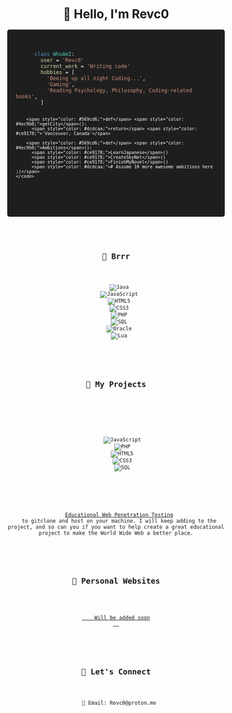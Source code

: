 <!-- Introduction -->
<h1 align="center">👋 Hello, I'm Revc0</h1>

<div style="background-color: #1e1e1e; color: #ffffff; padding: 20px; border-radius: 5px;">
  <pre>
    <code>
      <span style="color: #569cd6;">class</span> <span style="color: #4ec9b0;">WhoAmI</span>:
        <span style="color: #dcdcaa;">user</span> = <span style="color: #ce9178;">'Revc0'</span>
        <span style="color: #dcdcaa;">current_work</span> = <span style="color: #ce9178;">'Writing code'</span>
        <span style="color: #dcdcaa;">hobbies</span> = [
          <span style="color: #ce9178;">'Beeing up all night Coding...'</span>,
          <span style="color: #ce9178;">'Gaming'</span>,
          <span style="color: #ce9178;">'Reading Psychology, Philosophy, Coding-related books'</span>,
        ]
   
        <span style="color: #569cd6;">def</span> <span style="color: #4ec9b0;">getCity</span>():
          <span style="color: #dcdcaa;">return</span> <span style="color: #ce9178;">'Vancouver, Canada'</span>
   
        <span style="color: #569cd6;">def</span> <span style="color: #4ec9b0;">Ambitions</span>():
          <span style="color: #ce9178;">LearnJapanese</span>()
          <span style="color: #ce9178;">CreateSkyNet</span>()
          <span style="color: #ce9178;">FinishMyNovel</span>()
          <span style="color: #dcdcaa;"># Assume 10 more awesome ambitions here  ;)</span>
    </code>
  </pre>
</div>

<!-- Skills -->
<h2 align="center">🚀 Brrr</h2>
<p align="center">
  <img src="https://img.shields.io/badge/Java-F89820?style=for-the-badge&logo=java&logoColor=white" alt="Java">
  <img src="https://img.shields.io/badge/JavaScript-F7DF1E?style=for-the-badge&logo=javascript&logoColor=black" alt="JavaScript">
  <img src="https://img.shields.io/badge/HTML5-E34F26?style=for-the-badge&logo=html5&logoColor=white" alt="HTML5">
  <img src="https://img.shields.io/badge/CSS3-1572B6?style=for-the-badge&logo=css3&logoColor=white" alt="CSS3">
  <img src="https://img.shields.io/badge/PHP-777BB4?style=for-the-badge&logo=php&logoColor=white" alt="PHP">
  <img src="https://img.shields.io/badge/SQL-336791?style=for-the-badge&logo=mysql&logoColor=white" alt="SQL">
  <img src="https://img.shields.io/badge/Oracle-F80000?style=for-the-badge&logo=oracle&logoColor=white" alt="Oracle">
  <img src="https://img.shields.io/badge/Lua-2C2D72?style=for-the-badge&logo=lua&logoColor=white" alt="Lua">
</p>

<!-- My Projects -->
<h2 align="center">📂 My Projects</h2>

<!-- Educational Penetration Testing Website -->
<p align="center">
  <a>
    <img src="https://img.shields.io/badge/JavaScript-F7DF1E?style=for-the-badge&logo=javascript&logoColor=black" alt="JavaScript">
    <img src="https://img.shields.io/badge/PHP-777BB4?style=for-the-badge&logo=php&logoColor=white" alt="PHP">
    <img src="https://img.shields.io/badge/HTML5-E34F26?style=for-the-badge&logo=html5&logoColor=white" alt="HTML5">
    <img src="https://img.shields.io/badge/CSS3-1572B6?style=for-the-badge&logo=css3&logoColor=white" alt="CSS3">
    <img src="https://img.shields.io/badge/SQL-336791?style=for-the-badge&logo=mysql&logoColor=white" alt="SQL">
  </a>
</p>
<br>
<p align="center">
  <a align="center" href="https://github.com/Revc0/Educational-Java-Web-Penetration-Test">Educational Web Penetration Testing</a>
  to gitclone and host on your machine. I will keep adding to the project, and so can you if you want to help create a great educational project to make the World Wide Web a better place.
</p>

<!-- Personal Website -->
<h2 align="center">📝 Personal Websites</h2>
<p align="center">
  <a href="https://ToBeAdded.com">
    Will be added soon
  </a>
</p>

<!-- Contact -->
<h2 align="center">💬 Let's Connect</h2>
<p align="center">
  📧 Email: Revc0@proton.me
</p>

